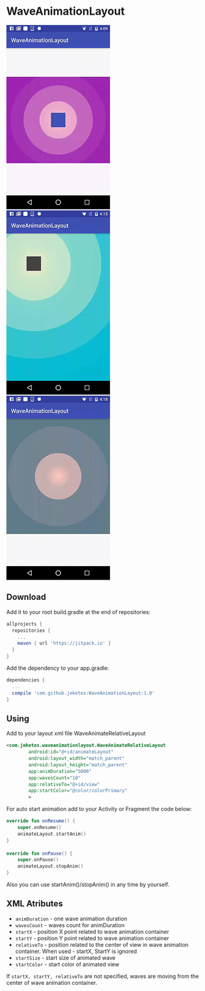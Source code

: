 # WaveAnimationLayout
![Example1](gifs/Example1.gif)
![Example2](gifs/Example2.gif)
![Example3](gifs/Example3.gif)
## Download
Add it to your root build.gradle at the end of repositories:
```groovy
allprojects {
  repositories {
    ...
    maven { url 'https://jitpack.io' }
  }
}
```
Add the dependency to your app.gradle:
```groovy
dependencies {
  ...
  compile 'com.github.jeketos:WaveAnimationLayout:1.0'
}
```
## Using
Add to your layout xml file WaveAnimateRelativeLayout
```xml
<com.jeketos.waveanimationlayout.WaveAnimateRelativeLayout
        android:id="@+id/animateLayout"
        android:layout_width="match_parent"
        android:layout_height="match_parent"
        app:animDuration="5000"
        app:wavesCount="10"
        app:relativeTo="@+id/view"
        app:startColor="@color/colorPrimary"
        >
```
For auto start animation add to your Activity or Fragment the code below:
```kotlin
override fun onResume() {
    super.onResume()
    animateLayout.startAnim()
}

override fun onPause() {
    super.onPause()
    animateLayout.stopAnim()
}
```
Also you can use startAnim()/stopAnim() in any time by yourself.

## XML Atributes
* `animDuration` - one wave animation duration
* `wavesCount` - waves count for animDuration 
* `startX` - position X point related to wave animation container
* `startY` - position Y point related to wave animation container
* `relativeTo` - position related to the center of view in wave animation container. When used - startX, StartY is ignored
* `startSize` - start size of animated wave
* `startColor` - start color of animated view

If `startX, startY, relativeTo` are not specified, waves are moving from the center of wave animation container.
